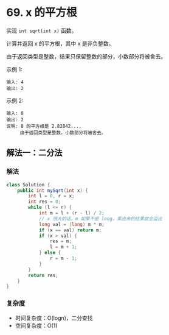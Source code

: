 # 69. x 的平方根
实现 `int sqrt(int x)` 函数。

计算并返回 x 的平方根，其中 x 是非负整数。

由于返回类型是整数，结果只保留整数的部分，小数部分将被舍去。

示例 1:
```
输入: 4
输出: 2
```
示例 2:
```
输入: 8
输出: 2
说明: 8 的平方根是 2.82842..., 
     由于返回类型是整数，小数部分将被舍去。
```

## 解法一：二分法
### 解法
```java
class Solution {
    public int mySqrt(int x) {
        int l = 0, r = x;
        int res = 0;
        while (l <= r) {
            int m = l + (r - l) / 2;
            // x 很大的话，m 如果不是 long，乘出来的结果就会溢出
            long val = (long) m * m;
            if (x == val) return m;
            if (x > val) {
                res = m;
                l = m + 1;
            } else { 
                r = m - 1;
            }
        }
        return res;
    }
}
```
### 复杂度
- 时间复杂度：O(logn)，二分查找
- 空间复杂度：O(1)